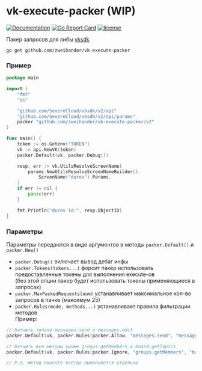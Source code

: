 # vk-execute-packer (WIP)
[![Documentation](https://pkg.go.dev/badge/github.com/zweihander/vk-execute-packer/v2)](https://pkg.go.dev/github.com/zweihander/vk-execute-packer/v2?tab=doc)
[![Go Report Card](https://goreportcard.com/badge/github.com/zweihander/vk-execute-packer)](https://goreportcard.com/report/github.com/zweihander/vk-execute-packer)
[![license](https://img.shields.io/github/license/zweihander/vk-execute-packer.svg)](https://github.com/zweihander/vk-execute-packer/blob/master/LICENSE)

Пакер запросов для либы [vksdk](https://github.com/SevereCloud/vksdk)

```
go get github.com/zweihander/vk-execute-packer
```

### Пример
```go
package main

import (
	"fmt"
	"os"

	"github.com/SevereCloud/vksdk/v2/api"
	"github.com/SevereCloud/vksdk/v2/api/params"
	packer "github.com/zweihander/vk-execute-packer/v2"
)

func main() {
	token := os.Getenv("TOKEN")
	vk := api.NewVK(token)
	packer.Default(vk, packer.Debug())

	resp, err := vk.UtilsResolveScreenName(
		params.NewUtilsResolveScreenNameBuilder().
			ScreenName("durov").Params,
	)
	if err != nil {
		panic(err)
	}

	fmt.Println("durov id:", resp.ObjectID)
}
```

### Параметры
Параметры передаются в виде аргументов в методы `packer.Default()` и `packer.New()`
 - `packer.Debug()` включает вывод дебаг инфы
 - `packer.Tokens(tokens...)` форсит пакер использовать предоставленные токены для выполнения execute-ов\
 (без этой опции пакер будет использовать токены применяющиеся в запросах)
 - `packer.MaxPackedRequests(num)` устанавливает максимальное кол-во запросов в пачке (максимум 25)
 - `packer.Rules(mode, methods...)` устанавливает правила фильтрации методов\
 Пример:
 ```go
// батчить только messages.send и messages.edit
packer.Default(vk, packer.Rules(packer.Allow, "messages.send", "messages.edit"))

// батчить все методы кроме groups.getMembers и board.getTopics
packer.Default(vk, packer.Rules(packer.Ignore, "groups.getMembers", "board.getTopics"))

// P.S. метод execute всегда выполняется отдельно
 ```